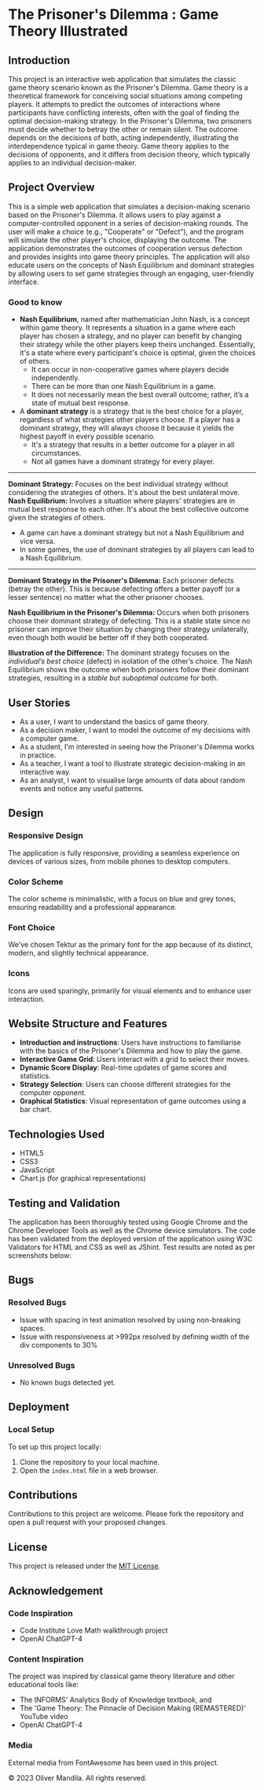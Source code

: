# The Prisoner's Dilemma : Game Theory Illustrated

## Introduction
This project is an interactive web application that simulates the classic game theory scenario known as the Prisoner's Dilemma.
Game theory is a theoretical framework for conceiving social situations among competing players. It attempts to predict the outcomes of interactions where participants have conflicting interests, often with the goal of finding the optimal decision-making strategy.
In the Prisoner's Dilemma, two prisoners must decide whether to betray the other or remain silent. The outcome depends on the decisions of both, acting independently, illustrating the interdependence typical in game theory. Game theory applies to the decisions of opponents, and it differs from decision theory, which typically applies to an individual decision-maker.

## Project Overview
This is a simple web application that simulates a decision-making scenario based on the Prisoner's Dilemma. It allows users to play against a computer-controlled opponent in a series of decision-making rounds. The user will make a choice (e.g., "Cooperate" or "Defect"), and the program will simulate the other player's choice, displaying the outcome. The application demonstrates the outcomes of cooperation versus defection and provides insights into game theory principles.
The application will also educate users on the concepts of Nash Equilibrium and dominant strategies by allowing users to set game strategies through an engaging, user-friendly interface.

### Good to know
- **Nash Equilibrium**, named after mathematician John Nash, is a concept within game theory. It represents a situation in a game where each player has chosen a strategy, and no player can benefit by changing their strategy while the other players keep theirs unchanged. Essentially, it's a state where every participant's choice is optimal, given the choices of others.
    - It can occur in non-cooperative games where players decide independently.
    - There can be more than one Nash Equilibrium in a game.
    - It does not necessarily mean the best overall outcome; rather, it’s a state of mutual best response.
- A **dominant strategy** is a strategy that is the best choice for a player, regardless of what strategies other players choose. If a player has a dominant strategy, they will always choose it because it yields the highest payoff in every possible scenario.
    - It's a strategy that results in a better outcome for a player in all circumstances.
    - Not all games have a dominant strategy for every player.
--------------------------------------
**Dominant Strategy:** Focuses on the best individual strategy without considering the strategies of others. It's about the best unilateral move.
**Nash Equilibrium:** Involves a situation where players' strategies are in mutual best response to each other. It's about the best collective outcome given the strategies of others.
- A game can have a dominant strategy but not a Nash Equilibrium and vice versa.
- In some games, the use of dominant strategies by all players can lead to a Nash Equilibrium.
---------------------------------------
**Dominant Strategy in the Prisoner's Dilemma:** Each prisoner defects (betray the other). This is because defecting offers a better payoff (or a lesser sentence) no matter what the other prisoner chooses.

**Nash Equilibrium in the Prisoner's Dilemma:** Occurs when both prisoners choose their dominant strategy of defecting. This is a stable state since no prisoner can improve their situation by changing their strategy unilaterally, even though both would be better off if they both cooperated.

**Illustration of the Difference:**
The dominant strategy focuses on the *individual’s best choice* (defect) in isolation of the other’s choice.
The Nash Equilibrium shows the outcome when both prisoners follow their dominant strategies, resulting in a *stable but suboptimal outcome* for both.

## User Stories
- As a user, I want to understand the basics of game theory.
- As a decision maker, I want to model the outcome of my decisions with a computer game.
- As a student, I'm interested in seeing how the Prisoner's Dilemma works in practice.
- As a teacher, I want a tool to illustrate strategic decision-making in an interactive way.
- As an analyst, I want to visualise large amounts of data about random events and notice any useful patterns.

## Design

### Responsive Design
The application is fully responsive, providing a seamless experience on devices of various sizes, from mobile phones to desktop computers.

### Color Scheme
The color scheme is minimalistic, with a focus on blue and grey tones, ensuring readability and a professional appearance.

### Font Choice
We've chosen Tektur as the primary font for the app because of its distinct, modern, and slightly technical appearance.

### Icons
Icons are used sparingly, primarily for visual elements and to enhance user interaction.

## Website Structure and Features
- **Introduction and instructions**: Users have instructions to familiarise with the basics of the Prisoner's Dilemma and how to play the game.
- **Interactive Game Grid**: Users interact with a grid to select their moves.
- **Dynamic Score Display**: Real-time updates of game scores and statistics.
- **Strategy Selection**: Users can choose different strategies for the computer opponent.
- **Graphical Statistics**: Visual representation of game outcomes using a bar chart.

## Technologies Used
- HTML5
- CSS3
- JavaScript
- Chart.js (for graphical representations)

## Testing and Validation
The application has been thoroughly tested using Google Chrome and the Chrome Developer Tools as well as the Chrome device simulators.
The code has been validated from the deployed version of the application using W3C Validators for HTML and CSS as well as JShint.
Test results are noted as per screenshots below:


## Bugs

### Resolved Bugs
- Issue with spacing in text animation resolved by using non-breaking spaces.
- Issue with responsiveness at >992px resolved by defining width of the div components to 30%

### Unresolved Bugs
- No known bugs detected yet.

## Deployment

### Local Setup
To set up this project locally:
1. Clone the repository to your local machine.
2. Open the `index.html` file in a web browser.

## Contributions
Contributions to this project are welcome. Please fork the repository and open a pull request with your proposed changes.

## License
This project is released under the [MIT License](LICENSE.txt).

## Acknowledgement

### Code Inspiration
- Code Institute Love Math walkthrough project
- OpenAI ChatGPT-4

### Content Inspiration
The project was inspired by classical game theory literature and other educational tools like:
- The INFORMS' Analytics Body of Knowledge textbook, and
- The 'Game Theory: The Pinnacle of Decision Making (REMASTERED)' YouTube video
- OpenAI ChatGPT-4

### Media
External media from FontAwesome has been used in this project.

© 2023 Oliver Mandila. All rights reserved.